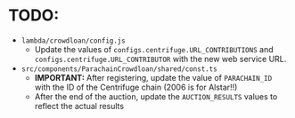 # TODO:

- `lambda/crowdloan/config.js`
  - Update the values of `configs.centrifuge.URL_CONTRIBUTIONS` and `configs.centrifuge.URL_CONTRIBUTOR` with the new web service URL.
- `src/components/ParachainCrowdloan/shared/const.ts`
  - **IMPORTANT:** After registering, update the value of `PARACHAIN_ID` with the ID of the Centrifuge chain (2006 is for Alstar!!)
  - After the end of the auction, update the `AUCTION_RESULTS` values to reflect the actual results
